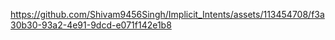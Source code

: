 

https://github.com/Shivam9456Singh/Implicit_Intents/assets/113454708/f3a30b30-93a2-4e91-9dcd-e071f142e1b8

